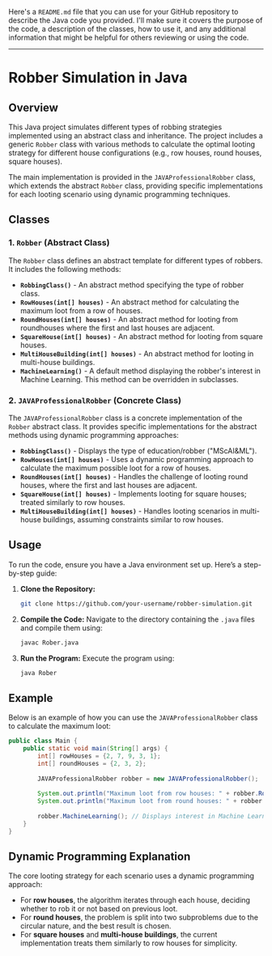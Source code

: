 Here's a `README.md` file that you can use for your GitHub repository to describe the Java code you provided. I'll make sure it covers the purpose of the code, a description of the classes, how to use it, and any additional information that might be helpful for others reviewing or using the code.

---

# Robber Simulation in Java

## Overview

This Java project simulates different types of robbing strategies implemented using an abstract class and inheritance. The project includes a generic `Robber` class with various methods to calculate the optimal looting strategy for different house configurations (e.g., row houses, round houses, square houses). 

The main implementation is provided in the `JAVAProfessionalRobber` class, which extends the abstract `Robber` class, providing specific implementations for each looting scenario using dynamic programming techniques.

## Classes

### 1. `Robber` (Abstract Class)
The `Robber` class defines an abstract template for different types of robbers. It includes the following methods:

- **`RobbingClass()`** - An abstract method specifying the type of robber class. 
- **`RowHouses(int[] houses)`** - An abstract method for calculating the maximum loot from a row of houses.
- **`RoundHouses(int[] houses)`** - An abstract method for looting from roundhouses where the first and last houses are adjacent.
- **`SquareHouse(int[] houses)`** - An abstract method for looting from square houses.
- **`MultiHouseBuilding(int[] houses)`** - An abstract method for looting in multi-house buildings.
- **`MachineLearning()`** - A default method displaying the robber's interest in Machine Learning. This method can be overridden in subclasses.

### 2. `JAVAProfessionalRobber` (Concrete Class)
The `JAVAProfessionalRobber` class is a concrete implementation of the `Robber` abstract class. It provides specific implementations for the abstract methods using dynamic programming approaches:

- **`RobbingClass()`** - Displays the type of education/robber ("MScAI&ML").
- **`RowHouses(int[] houses)`** - Uses a dynamic programming approach to calculate the maximum possible loot for a row of houses.
- **`RoundHouses(int[] houses)`** - Handles the challenge of looting round houses, where the first and last houses are adjacent.
- **`SquareHouse(int[] houses)`** - Implements looting for square houses; treated similarly to row houses.
- **`MultiHouseBuilding(int[] houses)`** - Handles looting scenarios in multi-house buildings, assuming constraints similar to row houses.

## Usage

To run the code, ensure you have a Java environment set up. Here’s a step-by-step guide:

1. **Clone the Repository:**
   ```bash
   git clone https://github.com/your-username/robber-simulation.git
   ```
   
2. **Compile the Code:**
   Navigate to the directory containing the `.java` files and compile them using:
   ```bash
   javac Rober.java
   ```
   
3. **Run the Program:**
   Execute the program using:
   ```bash
   java Rober
   ```

## Example

Below is an example of how you can use the `JAVAProfessionalRobber` class to calculate the maximum loot:

```java
public class Main {
    public static void main(String[] args) {
        int[] rowHouses = {2, 7, 9, 3, 1};
        int[] roundHouses = {2, 3, 2};
        
        JAVAProfessionalRobber robber = new JAVAProfessionalRobber();
        
        System.out.println("Maximum loot from row houses: " + robber.RowHouses(rowHouses));
        System.out.println("Maximum loot from round houses: " + robber.RoundHouses(roundHouses));
        
        robber.MachineLearning(); // Displays interest in Machine Learning
    }
}
```

## Dynamic Programming Explanation

The core looting strategy for each scenario uses a dynamic programming approach:
- For **row houses**, the algorithm iterates through each house, deciding whether to rob it or not based on previous loot.
- For **round houses**, the problem is split into two subproblems due to the circular nature, and the best result is chosen.
- For **square houses** and **multi-house buildings**, the current implementation treats them similarly to row houses for simplicity.
